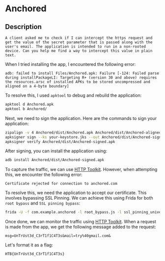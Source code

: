 # Anchored

## Description

```
A client asked me to check if I can intercept the https request and get the value of the secret parameter that is passed along with the user's email. The application is intended to run in a non-rooted device. Can you help me find a way to intercept this value in plain text.
```

When I tried installing the app, I encountered the following error:
```
adb: failed to install Files/Anchored.apk: Failure [-124: Failed parse during installPackageLI: Targeting R+ (version 30 and above) requires the resources.arsc of installed APKs to be stored uncompressed and aligned on a 4-byte boundary]
```

To resolve this, I used `apktool` to debug and rebuild the application:
```bash
apktool d Anchored.apk
apktool b Anchored/
```

Next, we need to sign the application. Here are the commands to sign your application:
```bash
zipalign -v 4 Anchored/dist/Anchored.apk Anchored/dist/Anchored-aligned.apk
apksigner sign --ks your-keystore.jks --out Anchored/dist/Anchored-signed.apk Anchored/dist/Anchored-aligned.apk
apksigner verify Anchored/dist/Anchored-signed.apk
```

After signing, you can install the application using:
```bash
adb install Anchored/dist/Anchored-signed.apk
```

To capture the traffic, we can use [HTTP Toolkit](https://httptoolkit.com). However, when attempting this, we encounter the following error:
```
Certificate rejected for connection to anchored.com
```

To resolve this, we need the application to accept our certificate. This involves bypassing SSL Pinning. We can achieve this using Frida for both `root bypass` and `SSL pinning bypass`:
```bash
frida -U -f com.example.anchored -l root_bypass.js -l ssl_pinning_universal_bypass_with_CA.js
```

Once done, we can monitor the traffic using [HTTP Toolkit](https://httptoolkit.com). When a request is made from the app, we get the following message added to the request:
```
msg=UnTrUst3d_C3rT1f1C4T3s&mail=try%40gmail.com&
```

Let's format it as a flag:
```
HTB{UnTrUst3d_C3rT1f1C4T3s}
```
